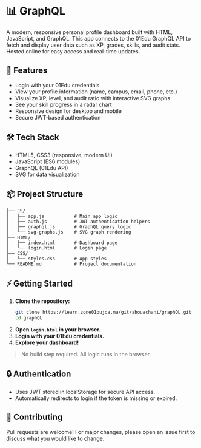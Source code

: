 # 📊 GraphQL

A modern, responsive personal profile dashboard built with HTML, JavaScript, and GraphQL. This app connects to the 01Edu GraphQL API to fetch and display user data such as XP, grades, skills, and audit stats. Hosted online for easy access and real-time updates.

## 🚀 Features
- Login with your 01Edu credentials
- View your profile information (name, campus, email, phone, etc.)
- Visualize XP, level, and audit ratio with interactive SVG graphs
- See your skill progress in a radar chart
- Responsive design for desktop and mobile
- Secure JWT-based authentication

## 🛠️ Tech Stack
- HTML5, CSS3 (responsive, modern UI)
- JavaScript (ES6 modules)
- GraphQL (01Edu API)
- SVG for data visualization

## 📦 Project Structure
```
├── JS/
│   ├── app.js           # Main app logic
│   ├── auth.js          # JWT authentication helpers
│   ├── graphql.js       # GraphQL query logic
│   └── svg-graphs.js    # SVG graph rendering
├── HTML/
│   ├── index.html       # Dashboard page
│   └── login.html       # Login page
├── CSS/
│   └── styles.css       # App styles
└── README.md            # Project documentation
```

## ⚡ Getting Started
1. **Clone the repository:**
   ```sh
   git clone https://learn.zone01oujda.ma/git/abouachani/graphQL.git
   cd graphQL
   ```
2. **Open `login.html` in your browser.**
3. **Login with your 01Edu credentials.**
4. **Explore your dashboard!**

> No build step required. All logic runs in the browser.

## 🔒 Authentication
- Uses JWT stored in localStorage for secure API access.
- Automatically redirects to login if the token is missing or expired.

## 🤝 Contributing
Pull requests are welcome! For major changes, please open an issue first to discuss what you would like to change.
